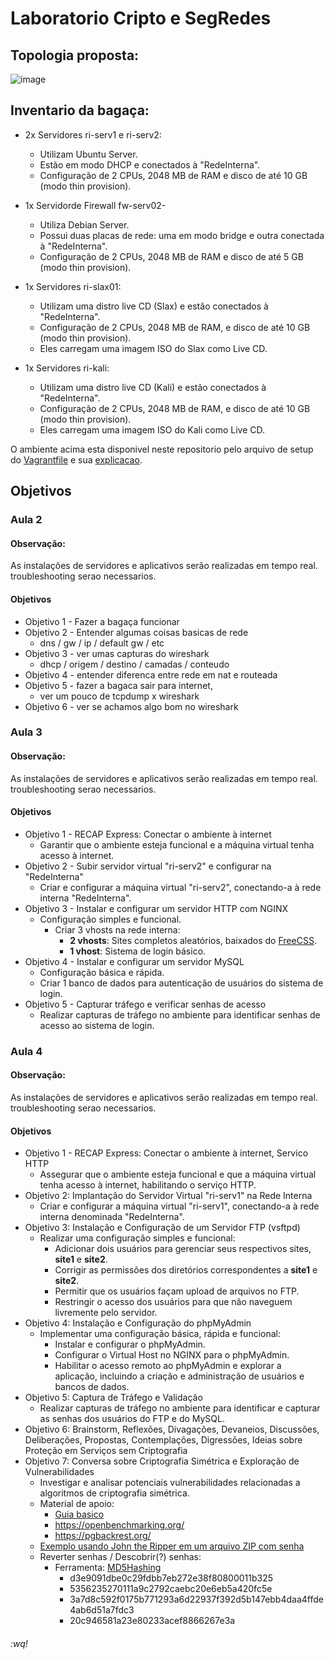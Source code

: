 # Laboratorio Cripto e SegRedes

## Topologia proposta:


![image](https://github.com/user-attachments/assets/b9e8eaf9-08f3-473d-af7f-0d912504aa99)


## Inventario da bagaça:

- 2x Servidores ri-serv1 e ri-serv2:
     - Utilizam Ubuntu Server.
     - Estão em modo DHCP e conectados à "RedeInterna".
     - Configuração de 2 CPUs, 2048 MB de RAM e disco de até 10 GB (modo thin provision).

- 1x Servidorde Firewall fw-serv02-
     - Utiliza Debian Server.
     - Possui duas placas de rede: uma em modo bridge e outra conectada à "RedeInterna".
     -  Configuração de 2 CPUs, 2048 MB de RAM e disco de até 5 GB (modo thin provision).

- 1x Servidores ri-slax01:
     - Utilizam uma distro live CD (Slax) e estão conectados à "RedeInterna".
     - Configuração de 2 CPUs, 2048 MB de RAM, e disco de até 10 GB (modo thin provision).
     - Eles carregam uma imagem ISO do Slax como Live CD.

- 1x Servidores ri-kali:
     - Utilizam uma distro live CD (Kali) e estão conectados à "RedeInterna".
     - Configuração de 2 CPUs, 2048 MB de RAM, e disco de até 10 GB (modo thin provision).
     - Eles carregam uma imagem ISO do Kali como Live CD.

O ambiente acima esta disponivel neste repositorio pelo arquivo de setup do [Vagrantfile](https://raw.githubusercontent.com/charles-josiah/Aulas/refs/heads/master/2024-Lab-Cripto-e-SegRedes/Vagrantfile) e sua [explicacao](https://github.com/charles-josiah/Aulas/blob/master/2024-Lab-Cripto-e-SegRedes/vagrantfile.md).


## Objetivos 

### Aula 2
#### Observação:
As instalações de servidores e aplicativos serão realizadas em tempo real. troubleshooting serao necessarios.
#### Objetivos
- Objetivo 1 - Fazer a bagaça funcionar
- Objetivo 2 - Entender algumas coisas basicas de rede
    - dns / gw / ip / default gw / etc
- Objetivo 3 - ver umas capturas do wireshark
    - dhcp / origem / destino / camadas / conteudo
- Objetivo 4 - entender diferenca entre rede em nat e routeada
- Objetivo 5 - fazer a bagaca sair para internet, 
    - ver um pouco de tcpdump x wireshark
- Objetivo 6 - ver se achamos algo bom no wireshark
### Aula 3
#### Observação:
As instalações de servidores e aplicativos serão realizadas em tempo real. troubleshooting serao necessarios.
#### Objetivos
- Objetivo 1 - RECAP Express: Conectar o ambiente à internet
  - Garantir que o ambiente esteja funcional e a máquina virtual tenha acesso à internet.
- Objetivo 2 - Subir servidor virtual "ri-serv2" e configurar na "RedeInterna"
  - Criar e configurar a máquina virtual "ri-serv2", conectando-a à rede interna "RedeInterna".
- Objetivo 3 - Instalar e configurar um servidor HTTP com NGINX
  - Configuração simples e funcional.
    - Criar 3 vhosts na rede interna:
      - **2 vhosts**: Sites completos aleatórios, baixados do [FreeCSS](https://www.free-css.com/free-css-templates).
      - **1 vhost**: Sistema de login básico.
- Objetivo 4 - Instalar e configurar um servidor MySQL
  - Configuração básica e rápida.
  - Criar 1 banco de dados para autenticação de usuários do sistema de login.
- Objetivo 5 - Capturar tráfego e verificar senhas de acesso
  - Realizar capturas de tráfego no ambiente para identificar senhas de acesso ao sistema de login.
### Aula 4
#### Observação:
As instalações de servidores e aplicativos serão realizadas em tempo real. troubleshooting serao necessarios.
#### Objetivos
- Objetivo 1 - RECAP Express: Conectar o ambiente à internet, Servico HTTP
  - Assegurar que o ambiente esteja funcional e que a máquina virtual tenha acesso à internet, habilitando o serviço HTTP.
- Objetivo 2: Implantação do Servidor Virtual "ri-serv1" na Rede Interna
  - Criar e configurar a máquina virtual "ri-serv1", conectando-a à rede interna denominada "RedeInterna".
- Objetivo 3: Instalação e Configuração de um Servidor FTP (vsftpd)
  - Realizar uma configuração simples e funcional:
    - Adicionar dois usuários para gerenciar seus respectivos sites, **site1** e **site2**.
    - Corrigir as permissões dos diretórios correspondentes a **site1** e **site2**.
    - Permitir que os usuários façam upload de arquivos no FTP.
    - Restringir o acesso dos usuários para que não naveguem livremente pelo servidor.
- Objetivo 4: Instalação e Configuração do phpMyAdmin
  - Implementar uma configuração básica, rápida e funcional:
    - Instalar e configurar o phpMyAdmin.
    - Configurar o Virtual Host no NGINX para o phpMyAdmin.
    - Habilitar o acesso remoto ao phpMyAdmin e explorar a aplicação, incluindo a criação e administração de usuários e bancos de dados.
- Objetivo 5: Captura de Tráfego e Validação
  - Realizar capturas de tráfego no ambiente para identificar e capturar as senhas dos usuários do FTP e do MySQL.
- Objetivo 6: Brainstorm, Reflexões, Divagações, Devaneios, Discussões, Deliberações, Propostas, Contemplações, Digressões, Ideias sobre Proteção em Serviços sem Criptografia
- Objetivo 7: Conversa sobre Criptografia Simétrica e Exploração de Vulnerabilidades
  - Investigar e analisar potenciais vulnerabilidades relacionadas a algoritmos de criptografia simétrica.
  - Material de apoio:
    - [Guia basico](https://github.com/charles-josiah/Aulas/blob/master/2024-Lab-Cripto-e-SegRedes/Guia_Criptografia_Linux.md)
    - https://openbenchmarking.org/
    - https://pgbackrest.org/
  - [Exemplo usando John the Ripper em um arquivo ZIP com senha](https://github.com/charles-josiah/Aulas/blob/master/2024-Lab-Cripto-e-SegRedes/ExemploJohnZIP.md)  
  - Reverter senhas / Descobrir(?) senhas:
    - Ferramenta: [MD5Hashing](https://md5hashing.net)
      - d3e9091dbe0c29fdbb7eb272e38f80800011b325
      - 5356235270111a9c2792caebc20e6eb5a420fc5e
      - 3a7d8c592f0175b771293a6d22937f392d5b147ebb4daa4ffde4ab6d51a7fdc3
      - 20c946581a23e80233acef8866267e3a








<h6>:wq!</h6>

